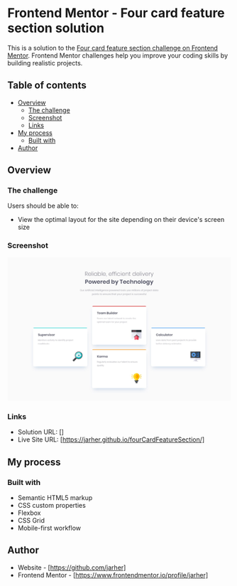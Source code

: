 # Frontend Mentor - Four card feature section solution

This is a solution to the [Four card feature section challenge on Frontend Mentor](https://www.frontendmentor.io/challenges/four-card-feature-section-weK1eFYK). Frontend Mentor challenges help you improve your coding skills by building realistic projects. 

## Table of contents

- [Overview](#overview)
  - [The challenge](#the-challenge)
  - [Screenshot](#screenshot)
  - [Links](#links)
- [My process](#my-process)
  - [Built with](#built-with)
- [Author](#author)



## Overview

### The challenge

Users should be able to:

- View the optimal layout for the site depending on their device's screen size

### Screenshot

![](./design/desktop-design.jpg)

### Links

- Solution URL: []
- Live Site URL: [https://jarher.github.io/fourCardFeatureSection/]

## My process

### Built with

- Semantic HTML5 markup
- CSS custom properties
- Flexbox
- CSS Grid
- Mobile-first workflow

## Author

- Website - [https://github.com/jarher]
- Frontend Mentor - [https://www.frontendmentor.io/profile/jarher]

